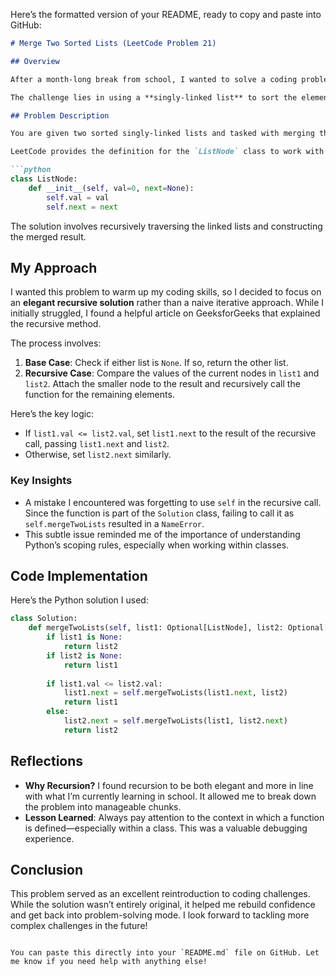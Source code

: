 Here’s the formatted version of your README, ready to copy and paste into GitHub:

```markdown
# Merge Two Sorted Lists (LeetCode Problem 21)

## Overview

After a month-long break from school, I wanted to solve a coding problem that was "easy" yet practical to shake off the rust. LeetCode Problem 21, **Merge Two Sorted Lists**, turned out to be the perfect choice. This problem requires merging two sorted lists into a single sorted linked list.

The challenge lies in using a **singly-linked list** to sort the elements. If we were working with arrays, this problem would have been straightforward—simply concatenating and sorting the two lists would suffice. However, leveraging the linked list structure made it more interesting and a great way to get back into problem-solving mode.

## Problem Description

You are given two sorted singly-linked lists and tasked with merging them into one sorted linked list. The merged list should retain its sorted order.

LeetCode provides the definition for the `ListNode` class to work with:

```python
class ListNode:
    def __init__(self, val=0, next=None):
        self.val = val
        self.next = next
```

The solution involves recursively traversing the linked lists and constructing the merged result.

## My Approach

I wanted this problem to warm up my coding skills, so I decided to focus on an **elegant recursive solution** rather than a naive iterative approach. While I initially struggled, I found a helpful article on GeeksforGeeks that explained the recursive method.

The process involves:
1. **Base Case**: Check if either list is `None`. If so, return the other list.
2. **Recursive Case**: Compare the values of the current nodes in `list1` and `list2`. Attach the smaller node to the result and recursively call the function for the remaining elements.

Here’s the key logic:
- If `list1.val <= list2.val`, set `list1.next` to the result of the recursive call, passing `list1.next` and `list2`.
- Otherwise, set `list2.next` similarly.

### Key Insights

- A mistake I encountered was forgetting to use `self` in the recursive call. Since the function is part of the `Solution` class, failing to call it as `self.mergeTwoLists` resulted in a `NameError`. 
- This subtle issue reminded me of the importance of understanding Python’s scoping rules, especially when working within classes.

## Code Implementation

Here’s the Python solution I used:

```python
class Solution:
    def mergeTwoLists(self, list1: Optional[ListNode], list2: Optional[ListNode]) -> Optional[ListNode]:
        if list1 is None:
            return list2
        if list2 is None:
            return list1
        
        if list1.val <= list2.val:
            list1.next = self.mergeTwoLists(list1.next, list2)
            return list1
        else:
            list2.next = self.mergeTwoLists(list1, list2.next)
            return list2
```

## Reflections

- **Why Recursion?** I found recursion to be both elegant and more in line with what I’m currently learning in school. It allowed me to break down the problem into manageable chunks.
- **Lesson Learned**: Always pay attention to the context in which a function is defined—especially within a class. This was a valuable debugging experience.

## Conclusion

This problem served as an excellent reintroduction to coding challenges. While the solution wasn’t entirely original, it helped me rebuild confidence and get back into problem-solving mode. I look forward to tackling more complex challenges in the future!
```

You can paste this directly into your `README.md` file on GitHub. Let me know if you need help with anything else!
